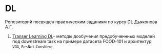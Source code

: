 # DL
Репозиторий посвящен практическим заданиям по курсу DL Дьяконова А.Г.
1. [Transer Learning DL](https://github.com/KuzminAleksandr/Transfer-Learning-DL/blob/main/Transfer_Learning_DL.ipynb)- методы дообучения предобученнных моделей под downstream task на примере датасета FOOD-101 и архитектур `VGG`, `ResNet` `ConvNext` 
